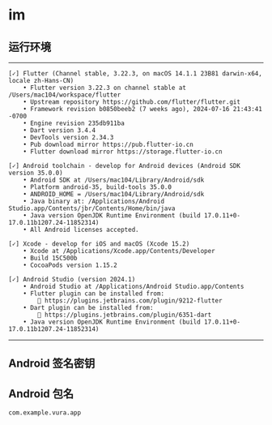 # im

## 运行环境

**************************************************************************************

    [✓] Flutter (Channel stable, 3.22.3, on macOS 14.1.1 23B81 darwin-x64, locale zh-Hans-CN)
        • Flutter version 3.22.3 on channel stable at /Users/mac104/workspace/flutter
        • Upstream repository https://github.com/flutter/flutter.git
        • Framework revision b0850beeb2 (7 weeks ago), 2024-07-16 21:43:41 -0700
        • Engine revision 235db911ba
        • Dart version 3.4.4
        • DevTools version 2.34.3
        • Pub download mirror https://pub.flutter-io.cn
        • Flutter download mirror https://storage.flutter-io.cn
    
    [✓] Android toolchain - develop for Android devices (Android SDK version 35.0.0)
        • Android SDK at /Users/mac104/Library/Android/sdk
        • Platform android-35, build-tools 35.0.0
        • ANDROID_HOME = /Users/mac104/Library/Android/sdk
        • Java binary at: /Applications/Android Studio.app/Contents/jbr/Contents/Home/bin/java
        • Java version OpenJDK Runtime Environment (build 17.0.11+0-17.0.11b1207.24-11852314)
        • All Android licenses accepted.
    
    [✓] Xcode - develop for iOS and macOS (Xcode 15.2)
        • Xcode at /Applications/Xcode.app/Contents/Developer
        • Build 15C500b
        • CocoaPods version 1.15.2
    
    [✓] Android Studio (version 2024.1)
        • Android Studio at /Applications/Android Studio.app/Contents
        • Flutter plugin can be installed from:
            🔨 https://plugins.jetbrains.com/plugin/9212-flutter
        • Dart plugin can be installed from:
            🔨 https://plugins.jetbrains.com/plugin/6351-dart
        • Java version OpenJDK Runtime Environment (build 17.0.11+0-17.0.11b1207.24-11852314)

**************************************************************************************

## Android 签名密钥


## Android 包名

    com.example.vura.app
